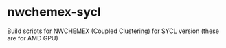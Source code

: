 # nwchemex-sycl
Build scripts for NWCHEMEX (Coupled Clustering) for SYCL version (these are for AMD GPU)
